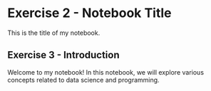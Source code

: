 # Exercise 2 - Notebook Title
This is the title of my notebook.

## Exercise 3 - Introduction
Welcome to my notebook! In this notebook, we will explore various concepts related to data science and programming.
